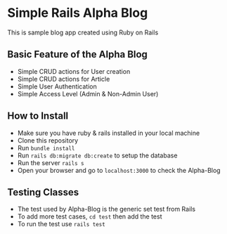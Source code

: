 # Simple Rails Alpha Blog
This is sample blog app created using Ruby on Rails

## Basic Feature of the Alpha Blog
- Simple CRUD actions for User creation
- Simple CRUD actions for Article
- Simple User Authentication
- Simple Access Level (Admin & Non-Admin User)

## How to Install
- Make sure you have ruby & rails installed in your local machine
- Clone this repository
- Run `bundle install`
- Run `rails db:migrate db:create` to setup the database
- Run the server `rails s`
- Open your browser and go to `localhost:3000` to check the Alpha-Blog

## Testing Classes
- The test used by Alpha-Blog is the generic set test from Rails
- To add more test cases, `cd test` then add the test
- To run the test use `rails test` 